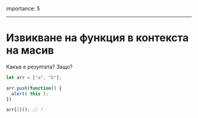 importance: 5

---

# Извикване на функция в контекста на масив

Какъв е резултата? Защо?

```js
let arr = ["a", "b"];

arr.push(function() {
  alert( this );
})

arr[2](); // ?
```

